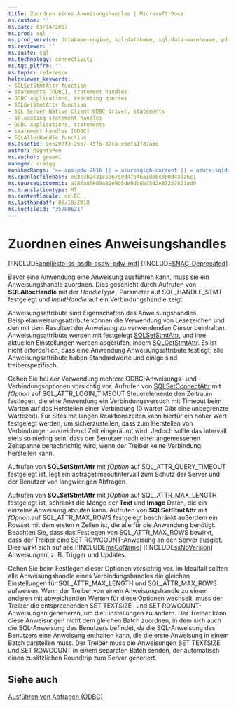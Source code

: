 ```yaml
---
title: Zuordnen eines Anweisungshandles | Microsoft Docs
ms.custom: ''
ms.date: 03/14/2017
ms.prod: sql
ms.prod_service: database-engine, sql-database, sql-data-warehouse, pdw
ms.reviewer: ''
ms.suite: sql
ms.technology: connectivity
ms.tgt_pltfrm: ''
ms.topic: reference
helpviewer_keywords:
- SQLSetStmtAttr function
- statements [ODBC], statement handles
- ODBC applications, executing queries
- SQLGetStmtAttr function
- SQL Server Native Client ODBC driver, statements
- allocating statement handles
- ODBC applications, statements
- statement handles [ODBC]
- SQLAllocHandle function
ms.assetid: 9ee207f3-2667-45f5-87ca-e6efa1fd7a5c
author: MightyPen
ms.author: genemi
manager: craigg
monikerRange: '>= aps-pdw-2016 || = azuresqldb-current || = azure-sqldw-latest || >= sql-server-2016 || = sqlallproducts-allversions'
ms.openlocfilehash: ed3c3b2431c506759d47046a1d6bc890d43d26c1
ms.sourcegitcommit: a78fa85609a82e905de9db8b75d2e83257831ad9
ms.translationtype: MT
ms.contentlocale: de-DE
ms.lasthandoff: 06/18/2018
ms.locfileid: "35700621"
---
```

# <a name="allocating-a-statement-handle"></a>Zuordnen eines Anweisungshandles
[!INCLUDE[appliesto-ss-asdb-asdw-pdw-md](../../includes/appliesto-ss-asdb-asdw-pdw-md.md)]
[!INCLUDE[SNAC_Deprecated](../../includes/snac-deprecated.md)]

  Bevor eine Anwendung eine Anweisung ausführen kann, muss sie ein Anweisungshandle zuordnen. Dies geschieht durch Aufrufen von **SQLAllocHandle** mit der *HandleType* -Parameter auf SQL_HANDLE_STMT festgelegt und *InputHandle* auf ein Verbindungshandle zeigt.  
  
 Anweisungsattribute sind Eigenschaften des Anweisungshandles. Beispielanweisungsattribute können die Verwendung von Lesezeichen und den mit dem Resultset der Anweisung zu verwendenden Cursor beinhalten. Anweisungsattribute werden mit festgelegt [SQLSetStmtAttr](../../relational-databases/native-client-odbc-api/sqlsetstmtattr.md), und ihre aktuellen Einstellungen werden abgerufen, indem [SQLGetStmtAttr](../../relational-databases/native-client-odbc-api/sqlgetstmtattr.md). Es ist nicht erforderlich, dass eine Anwendung Anweisungsattribute festlegt; alle Anweisungsattribute haben Standardwerte und einige sind treiberspezifisch.  
  
 Gehen Sie bei der Verwendung mehrere ODBC-Anweisungs- und -Verbindungsoptionen vorsichtig vor. Aufrufen von [SQLSetConnectAttr](../../relational-databases/native-client-odbc-api/sqlsetconnectattr.md) mit *fOption* auf SQL_ATTR_LOGIN_TIMEOUT Steuerelemente den Zeitraum festlegen, die eine Anwendung ein Verbindungsversuch mit Timeout beim Warten auf das Herstellen einer Verbindung (0 wartet Gibt eine unbegrenzte Wartezeit). Für Sites mit langen Reaktionszeiten kann hierfür ein hoher Wert festgelegt werden, um sicherzustellen, dass zum Herstellen von Verbindungen ausreichend Zeit eingeräumt wird. Jedoch sollte das Intervall stets so niedrig sein, dass der Benutzer nach einer angemessenen Zeitspanne benachrichtig wird, wenn der Treiber keine Verbindung herstellen kann.  
  
 Aufrufen von **SQLSetStmtAttr** mit *fOption* auf SQL_ATTR_QUERY_TIMEOUT festgelegt ist, legt ein abfragetimeoutintervall zum Schutz der Server und der Benutzer von langwierigen Abfragen.  
  
 Aufrufen von **SQLSetStmtAttr** mit *fOption* auf SQL_ATTR_MAX_LENGTH festgelegt ist, schränkt die Menge der **Text** und **Image** Daten, die ein einzelne Anweisung abrufen kann. Aufrufen von **SQLSetStmtAttr** mit *fOption* auf SQL_ATTR_MAX_ROWS festgelegt beschränkt außerdem ein Rowset mit dem ersten *n* Zeilen ist, die alle für die Anwendung benötigt. Beachten Sie, dass das Festlegen von SQL_ATTR_MAX_ROWS bewirkt, dass der Treiber eine SET ROWCOUNT-Anweisung an den Server ausgibt. Dies wirkt sich auf alle [!INCLUDE[msCoName](../../includes/msconame-md.md)] [!INCLUDE[ssNoVersion](../../includes/ssnoversion-md.md)] Anweisungen, z. B. Trigger und Updates.  
  
 Gehen Sie beim Festlegen dieser Optionen vorsichtig vor. Im Idealfall sollten alle Anweisungshandle eines Verbindungshandles die gleichen Einstellungen für SQL_ATTR_MAX_LENGTH und SQL_ATTR_MAX_ROWS aufweisen. Wenn der Treiber von einem Anweisungshandle zu einem anderen mit abweichenden Werten für diese Optionen wechselt, muss der Treiber die entsprechenden SET TEXTSIZE- und SET ROWCOUNT-Anweisungen generieren, um die Einstellungen zu ändern. Der Treiber kann diese Anweisungen nicht dem gleichen Batch zuordnen, in dem sich auch die SQL-Anweisung des Benutzers befindet, da die SQL-Anweisung des Benutzers eine Anweisung enthalten kann, die die erste Anweisung in einem Batch darstellen muss. Der Treiber muss die Anweisungen SET TEXTSIZE und SET ROWCOUNT in einem separaten Batch senden, der automatisch einen zusätzlichen Roundtrip zum Server generiert.  
  
## <a name="see-also"></a>Siehe auch  
 [Ausführen von Abfragen &#40;ODBC&#41;](../../relational-databases/native-client-odbc-queries/executing-queries-odbc.md)  
  
  
